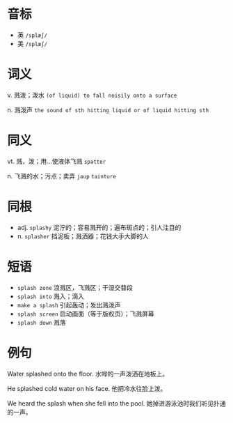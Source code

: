 # 音标

- 英 `/splæʃ/`
- 美 `/splæʃ/`

# 词义

v. 溅泼；泼水
`(of liquid) to fall noisily onto a surface`

n. 溅泼声
`the sound of sth hitting liquid or of liquid hitting sth`

# 同义

vt. 溅，泼；用...使液体飞溅
`spatter`

n. 飞溅的水；污点；卖弄
`jaup` `tainture`

# 同根

- adj. `splashy` 泥泞的；容易溅开的；遍布斑点的；引人注目的
- n. `splasher` 挡泥板；溅洒器；花钱大手大脚的人

# 短语

- `splash zone` 浪溅区，飞溅区；干湿交替段
- `splash into` 溅入；滴入
- `make a splash` 引起轰动；发出溅泼声
- `splash screen` 启动画面（等于版权页）；飞溅屏幕
- `splash down` 溅落

# 例句

Water splashed onto the floor.
水哗的一声泼洒在地板上。

He splashed cold water on his face.
他把冷水往脸上泼。

We heard the splash when she fell into the pool.
她掉进游泳池时我们听见扑通的一声。


